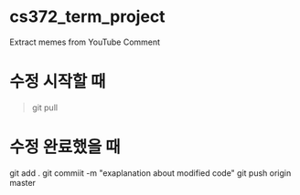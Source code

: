 # cs372_term_project
Extract memes from YouTube Comment

# 수정 시작할 때
> git pull

# 수정 완료했을 때
git add .
git commiit -m "exaplanation about modified code"
git push origin master
